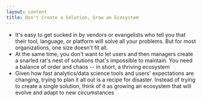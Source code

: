 ```yaml
---
layout: content
title: Don't Create a Solution, Grow an Ecosystem
---
```



- It's easy to get sucked in by vendors or evangelists who tell you that their tool, language, or platform will solve all your problems. But for most organizations, one size doesn't fit all.
- At the same time, you don't want to let users and then managers create a snarled rat's nest of solutions that's impossible to maintain. You need a balance of order and chaos -- in short, a thriving ecosystem
- Given how fast analytics/data science tools and users' expectations are changing, trying to plan it all out is a recipe for disaster. Instead of trying to create a single solution, think of it as growing an ecosystem that will evolve and adapt to new circumstances

